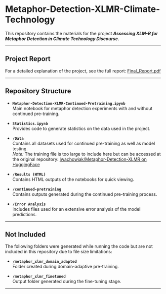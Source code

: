 # Metaphor-Detection-XLMR-Climate-Technology

This repository contains the materials for the project **_Assessing XLM-R for Metaphor Detection in Climate Technology Discourse_**.

---

## Project Report

For a detailed explanation of the project, see the full report:  [Final_Report.pdf](./Final_Report.pdf)

---

## Repository Structure

- **`Metaphor-Detection-XLMR-Continued-Pretraining.ipynb`**  
  Main notebook for metaphor detection experiments with and without continued pre-training.

- **`Statistics.ipynb`**  
  Provides code to generate statistics on the data used in the project.

- **`/Data`**  
  Contains all datasets used for continued pre-training as well as model testing.  
  *Note:* The training file is too large to include here but can be accessed at the original repository: [lwachowiak/Metaphor-Detection-XLMR on HuggingFace](https://huggingface.co/lwachowiak/Metaphor-Detection-XLMR)

- **`/Results (HTML)`**  
  Contains HTML outputs of the notebooks for quick viewing.

- **`/continued-pretraining`**  
  Contains outputs generated during the continued pre-training process.

- **`/Error Analysis`**  
  Includes files used for an extensive error analysis of the model predictions.
  
---

## Not Included

The following folders were generated while running the code but are not included in this repository due to file size limitations:

- **`/metaphor_xlmr_domain_adapted`**  
  Folder created during domain-adaptive pre-training.

- **`/metaphor_xlmr_finetuned`**  
  Output folder generated during the fine-tuning stage.

---
